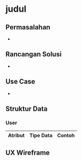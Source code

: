 # judul

## Permasalahan
- 

## Rancangan Solusi
- 

## Use Case
-

## Struktur Data

### User
Atribut|Tipe Data|Contoh
---|---|---


## UX Wireframe
